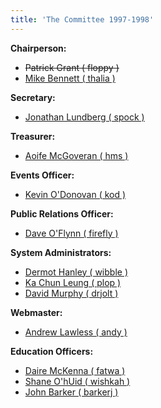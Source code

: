 ```yaml
---
title: 'The Committee 1997-1998'
---
```


<span>**Chairperson:**</span>

*   <span style="text-decoration: line-through;">Patrick Grant ( floppy )</span>
*   [Mike Bennett ( thalia )](http://www.redbrick.dcu.ie/about/contact/thalia)

<span>**Secretary:**</span>

*   [Jonathan Lundberg ( spock )](http://www.redbrick.dcu.ie/about/contact/spock)

<span>**Treasurer:**</span>

*   [Aoife McGoveran ( hms )](http://www.redbrick.dcu.ie/about/contact/hms)

<span>**Events Officer:**</span>

*   [Kevin O'Donovan ( kod )](http://www.redbrick.dcu.ie/about/contact/kod)

<span>**Public Relations Officer:**</span>

*   [Dave O'Flynn ( firefly )](http://www.redbrick.dcu.ie/about/contact/firefly)

<span>**System Administrators:**</span>

*   [Dermot Hanley ( wibble )](http://www.redbrick.dcu.ie/about/contact/wibble)
*   [Ka Chun Leung ( plop )](http://www.redbrick.dcu.ie/about/contact/plop)
*   [David Murphy ( drjolt )](http://www.redbrick.dcu.ie/about/contact/drjolt)

<span>**Webmaster:**</span>

*   [Andrew Lawless ( andy )](http://www.redbrick.dcu.ie/about/contact/andy)

<span>**Education Officers:**</span>

*   [Daire McKenna ( fatwa )](http://www.redbrick.dcu.ie/about/contact/fatwa)
*   [Shane O'hUid ( wishkah )](http://www.redbrick.dcu.ie/about/contact/wishkah)
*   [John Barker ( barkerj )](http://www.redbrick.dcu.ie/about/contact/barkerj)